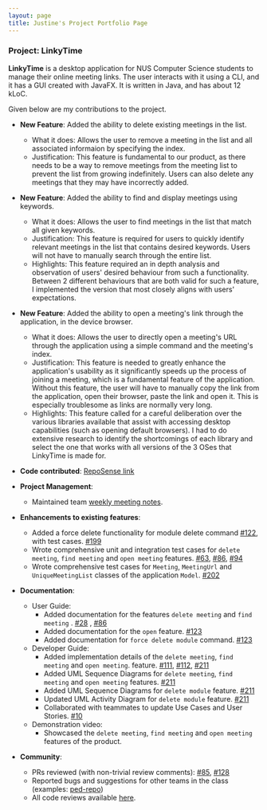 ```yaml
---
layout: page
title: Justine's Project Portfolio Page
---
```


### Project: LinkyTime

**LinkyTime** is a desktop application for NUS Computer Science students to manage their online meeting links. The user interacts with it using a CLI, and it has a GUI created with JavaFX. It is written in Java, and has about 12 kLoC.

Given below are my contributions to the project.

* **New Feature**: Added the ability to delete existing meetings in the list.
    * What it does: Allows the user to remove a meeting in the list and all associated informaion by specifying the
      index.
    * Justification: This feature is fundamental to our product, as there needs to be a way to remove meetings from the
      meeting list to prevent the list from growing indefinitely. Users can also delete any meetings that they may have
      incorrectly added.

* **New Feature**: Added the ability to find and display meetings using keywords.
    * What it does: Allows the user to find meetings in the list that match all given keywords.
    * Justification: This feature is required for users to quickly identify relevant meetings in the list that contains
      desired keywords. Users will not have to manually search through the entire list.
    * Highlights: This feature required an in depth analysis and observation of users' desired behaviour from such a
      functionality. Between 2 different behaviours that are both valid for such a feature, I implemented the version
      that most closely aligns with users' expectations.

* **New Feature**: Added the ability to open a meeting's link through the application, in the device browser.
    * What it does: Allows the user to directly open a meeting's URL through the application using a simple command and
      the meeting's index.
    * Justification: This feature is needed to greatly enhance the application's usability as it
      significantly speeds up the process of joining a meeting, which is a fundamental feature of the application.
      Without this feature, the user will have to manually copy the link from the application, open their browser, paste
      the link and open it. This is especially troublesome as links are normally very long.
    * Highlights: This feature called for a careful deliberation over the various libraries available that assist with
      accessing desktop capabilities (such as opening default browsers). I had to do extensive research to identify the
      shortcomings of each library and select the one that works with all versions of the 3 OSes that LinkyTime is made
      for.

* **Code
  contributed**: [RepoSense link](https://nus-cs2103-ay2122s2.github.io/tp-dashboard/?search=AY2122S2-CS2103T-T13-3%2Ftp&sort=groupTitle&sortWithin=title&timeframe=commit&mergegroup=&groupSelect=groupByRepos&breakdown=true&checkedFileTypes=docs~functional-code~test-code~other&since=2022-02-18&tabOpen=true&tabType=authorship&tabAuthor=justinekoh&tabRepo=AY2122S2-CS2103T-T13-3%2Ftp%5Bmaster%5D&authorshipIsMergeGroup=false&authorshipFileTypes=docs~functional-code~test-code~other&authorshipIsBinaryFileTypeChecked=false)

* **Project Management**:
    * Maintained team [weekly meeting notes](https://docs.google.com/document/d/1blOVPpajNMHmHRSajK4t9cl0r2PwMiO2j7FF4Xy-pO8/edit?usp=sharing).

* **Enhancements to existing features**:
    * Added a force delete functionality for module delete
      command [\#122](https://github.com/AY2122S2-CS2103T-T13-3/tp/pull/122), with test cases. [\#199](https://github.com/AY2122S2-CS2103T-T13-3/tp/pull/199)
    * Wrote comprehensive unit and integration test cases for `delete meeting`, `find meeting` and `open meeting` features. [\#63](https://github.com/AY2122S2-CS2103T-T13-3/tp/pull/63), [\#86](https://github.com/AY2122S2-CS2103T-T13-3/tp/pull/86), [\#94](https://github.com/AY2122S2-CS2103T-T13-3/tp/pull/94)
    * Wrote comprehensive test cases for `Meeting`, `MeetingUrl` and `UniqueMeetingList` classes of the application `Model`. [\#202](https://github.com/AY2122S2-CS2103T-T13-3/tp/pull/202)

* **Documentation**:
    * User Guide:
        * Added documentation for the features `delete meeting` and `find meeting`
          . [\#28](https://github.com/AY2122S2-CS2103T-T13-3/tp/pull/28)
          , [\#86](https://github.com/AY2122S2-CS2103T-T13-3/tp/pull/86)
        * Added documentation for the `open` feature. [\#123](https://github.com/AY2122S2-CS2103T-T13-3/tp/pull/123)
        * Added documentation for `force delete module`
          command. [\#123](https://github.com/AY2122S2-CS2103T-T13-3/tp/pull/123)
    * Developer Guide:
        * Added implementation details of the `delete meeting`, `find meeting` and `open meeting`.
          feature. [\#111](https://github.com/AY2122S2-CS2103T-T13-3/tp/pull/111), [\#112](https://github.com/AY2122S2-CS2103T-T13-3/tp/pull/112), [\#211](https://github.com/AY2122S2-CS2103T-T13-3/tp/pull/211)
        * Added UML Sequence Diagrams for `delete meeting`, `find meeting` and `open meeting` features. [\#211](https://github.com/AY2122S2-CS2103T-T13-3/tp/pull/211)
        * Added UML Sequence Diagrams for `delete module` feature. [\#211](https://github.com/AY2122S2-CS2103T-T13-3/tp/pull/211)
        * Updated UML Activity Diagram for `delete module` feature. [\#211](https://github.com/AY2122S2-CS2103T-T13-3/tp/pull/211)
        * Collaborated with teammates to update Use Cases and User Stories. [\#10](https://github.com/AY2122S2-CS2103T-T13-3/tp/pull/10)
    * Demonstration video:
        * Showcased the `delete meeting`, `find meeting` and `open meeting` features of the product.

* **Community**:
    * PRs reviewed (with non-trivial review comments): [\#85](https://github.com/AY2122S2-CS2103T-T13-3/tp/pull/85), [\#128](https://github.com/AY2122S2-CS2103T-T13-3/tp/pull/128)
    * Reported bugs and suggestions for other teams in the class (examples: [ped-repo](https://github.com/justinekoh/ped/issues))
    * All code reviews available [here](https://github.com/AY2122S2-CS2103T-T13-3/tp/pulls?q=is%3Apr+reviewed-by%3Ajustinekoh).
